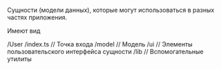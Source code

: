 Сущности (модели данных), которые могут использоваться в разных частях приложения.

Имеют вид

/User
    /index.ts   // Точка входа
    /model      // Модель
    /ui         // Элементы пользовательского интерфейса сущности
    /lib        // Вспомогательные утилиты